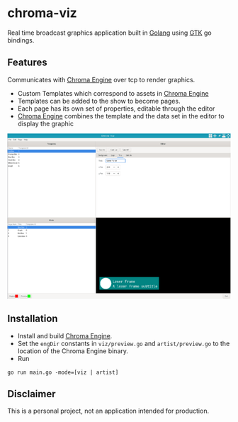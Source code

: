 # chroma-viz
Real time broadcast graphics application built in [Golang][go] using [GTK][gotk] go bindings.

## Features

Communicates with [Chroma Engine][chroma-engine] over tcp to render graphics.

- Custom Templates which correspond to assets in [Chroma Engine][chroma-engine]
- Templates can be added to the show to become pages.
- Each page has its own set of properties, editable through the editor
- [Chroma Engine][chroma-engine] combines the template and the data set in the editor to display the graphic

![Chroma_Engine](data/chroma-viz.png)

## Installation

- Install and build [Chroma Engine][chroma-engine].
- Set the `engDir` constants in `viz/preview.go` and `artist/preview.go` to the location of the Chroma Engine binary.
- Run 

```
go run main.go -mode=[viz | artist]
```

## Disclaimer

This is a personal project, not an application intended for production.

[go]: https://github.com/golang/go
[gotk]: https://github.com/gotk3/gotk3
[chroma-engine]: https://github.com/jchilds0/chroma-engine
